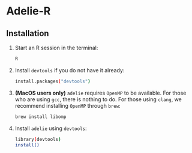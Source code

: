 # Adelie-R

## Installation

1. Start an R session in the terminal:
    ```bash
    R
    ```

2. Install `devtools` if you do not have it already:
    ```bash
    install.packages("devtools")
    ```

3. __(MacOS users only)__ `adelie` requires `OpenMP` to be available.
    For those who are using `gcc`, there is nothing to do.
    For those using `clang`, we recommend installing `OpenMP` through `brew`:
    ```bash
    brew install libomp
    ```

4. Install `adelie` using `devtools`:
    ```bash
    library(devtools)
    install()
    ```